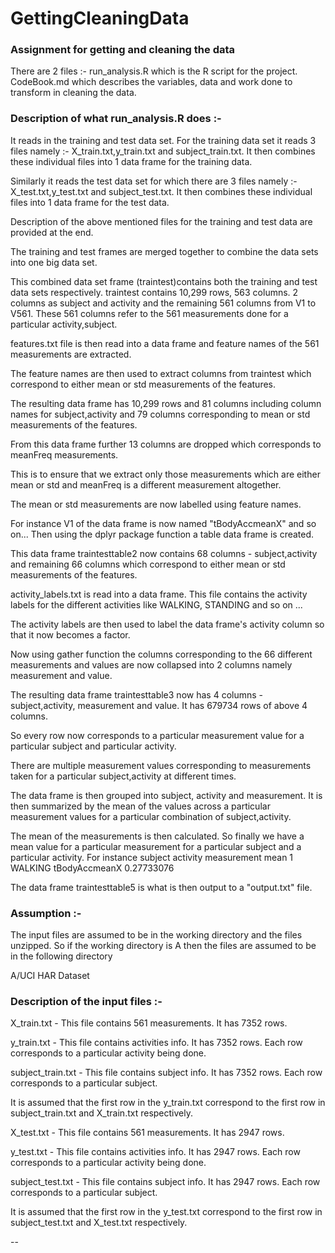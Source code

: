 GettingCleaningData
===================

### Assignment for getting and cleaning the data

There are 2 files :-
run_analysis.R which is the R script for the project.
CodeBook.md which describes the variables, data and work done to transform in cleaning the data.

### Description of what run_analysis.R does :-
 
 It reads in the training and test data set.
 For the training data set it reads 3 files namely :- 
 X_train.txt,y_train.txt and subject_train.txt.
 It then combines these individual files into 1 data frame for the training data.
 
 Similarly it reads the test data set for which there are 3 files namely :-
 X_test.txt,y_test.txt and subject_test.txt.
 It then combines these individual files into 1 data frame for the test data.
 
 Description of the above mentioned files for the training and test data are provided at the end.
 
 The training and test frames are merged together to combine the data sets into one big data set.
 
 This combined data set frame (traintest)contains both the training and test data sets respectively.
 traintest contains 10,299 rows, 563 columns. 2 columns as subject and activity and the remaining 561
 columns from V1 to V561. These 561 columns refer to the 561 measurements done for a particular activity,subject.
 
 features.txt file is then read into a data frame and feature names of the 561 measurements are extracted.
 
 The feature names are then used to extract columns from traintest which correspond to either mean or std measurements
 of the features.
 
 The resulting data frame has 10,299 rows and 81 columns including column names for subject,activity and 79 columns 
 corresponding to mean or std measurements of the features.
 
 From this data frame further 13 columns are dropped which corresponds to meanFreq measurements.
 
 This is to ensure that we extract only those measurements which are either mean or std and meanFreq is a different measurement  altogether.
 
 The mean or std measurements are now labelled using feature names.
 
 For instance V1 of the data frame is now named "tBodyAccmeanX" and so on...
 Then using the dplyr package function a table data frame is created.
 
 This data frame traintesttable2 now contains 68 columns - subject,activity and remaining 66 columns which correspond to either mean or std measurements of the features.
 
 activity_labels.txt is read into a data frame. This file contains the activity labels for the different activities like WALKING, STANDING and so on ...
 
 The activity labels are then used to label the data frame's activity column so that it now becomes a factor.
 
 Now using gather function the columns corresponding to the 66 different measurements and values are now collapsed into 2 columns namely measurement and value.
 
 The resulting data frame traintesttable3 now has 4 columns - subject,activity, measurement and value.
 It has 679734 rows of above 4 columns.
 
 So every row now corresponds to a particular measurement value for a particular subject and particular activity.
 
 There are multiple measurement values  corresponding to measurements taken for a particular subject,activity at different times.
 
 The data frame is then grouped into subject, activity and measurement.
 It is then summarized by the mean of the values across a particular measurement values for a particular combination of subject,activity.
 
 The mean of the measurements is then calculated. So finally we have a mean value for a particular measurement for a particular subject and a particular activity.
 For instance 
 subject activity   measurement        mean
 1       WALKING    tBodyAccmeanX  0.27733076
 
 The data frame traintesttable5 is what is then output to a "output.txt" file.
 
 
 
###    Assumption :-
 The input files are assumed to be in the working directory and the files unzipped.
 So if the working directory is A then the files are assumed to be in the following directory
 
 A/UCI HAR Dataset
 
 
###    Description of the input files :-
 
 X_train.txt - This file contains 561 measurements. It has 7352 rows. 
 
 y_train.txt - This file contains activities info. It has 7352 rows. Each row corresponds to a particular activity being done.
 
 subject_train.txt - This file contains subject info. It has 7352 rows. Each row corresponds to a particular subject.
 
 It is assumed that the first row in the y_train.txt correspond to the first row in  subject_train.txt and X_train.txt respectively.
 
 X_test.txt - This file contains 561 measurements. It has 2947 rows. 
 
 y_test.txt - This file contains activities info. It has 2947 rows. Each row corresponds to a particular activity being done.
 
 subject_test.txt - This file contains subject info. It has 2947 rows. Each row corresponds to a particular subject.
 
 It is assumed that the first row in the y_test.txt correspond to the first row in  subject_test.txt and X_test.txt respectively.
 
 
 
 

--
